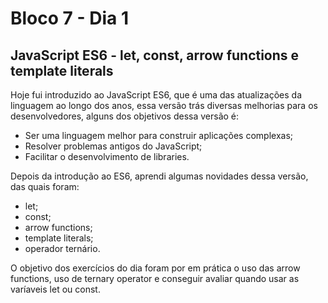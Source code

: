 # Bloco 7 - Dia 1

## JavaScript ES6 - let, const, arrow functions e template literals

Hoje fui introduzido ao JavaScript ES6, que é uma das atualizações da linguagem ao longo dos anos, essa versão trás diversas melhorias para os desenvolvedores, alguns dos objetivos dessa versão é: 

* Ser uma linguagem melhor para construir aplicações complexas;
* Resolver problemas antigos do JavaScript;
* Facilitar o desenvolvimento de libraries.

Depois da introdução ao ES6, aprendi algumas novidades dessa versão, das quais foram: 
* let;
* const;
* arrow functions;
* template literals;
* operador ternário.

O objetivo dos exercícios do dia foram por em prática o uso das arrow functions, uso de ternary operator e conseguir avaliar quando usar as varíaveis let ou const.